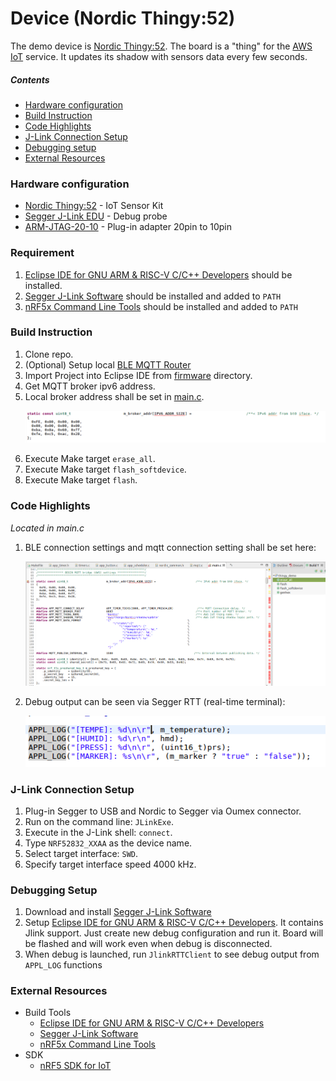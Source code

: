 Device (Nordic Thingy:52)
=============

The demo device is [Nordic Thingy:52](https://www.nordicsemi.com/eng/Products/Nordic-Thingy-52). The board is a "thing" for the [AWS IoT](https://aws.amazon.com/iot/) service. It updates its shadow with sensors data every few seconds.

##### Contents

- [Hardware configuration](#hardware-configuration)
- [Build Instruction](#connecting-to-ble-router)
- [Code Highlights](#code-highlights)
- [J-Link Connection Setup](#j-link-connection-setup)
- [Debugging setup](#debugging-setup)
- [External Resources](#external-resources)

### Hardware configuration

- [Nordic Thingy:52](https://www.nordicsemi.com/eng/Products/Nordic-Thingy-52) - IoT Sensor Kit
- [Segger J-Link EDU](https://www.segger.com/products/debug-probes/j-link/models/j-link-edu/) - Debug probe
- [ARM-JTAG-20-10](https://www.olimex.com/Products/ARM/JTAG/ARM-JTAG-20-10/) - Plug-in adapter 20pin to 10pin

### Requirement

1. [Eclipse IDE for GNU ARM & RISC-V C/C++ Developers](https://gnu-mcu-eclipse.github.io/) should be installed.
1. [Segger J-Link Software](https://www.segger.com/downloads/jlink/#J-LinkSoftwareAndDocumentationPack) should be installed and added to `PATH`
1. [nRF5x Command Line Tools](https://www.nordicsemi.com/eng/nordic/Products/nRF51822/nRF5x-Command-Line-Tools-Win32/33444) should be installed and added to `PATH`

### Build Instruction

1. Clone repo.
1. (Optional) Setup local [BLE MQTT Router](./ROUTER.md) 
1. Import Project into Eclipse IDE from [firmware](../firmware) directory.
1. Get MQTT broker ipv6 address.
1. Local broker address shall be set in [main.c](../firmware/project/pca20020_s132/main.c). <p align="left"><img src="./assets/brocker-addr.png" atl="Brocker addr" /></p> 
1. Execute Make target `erase_all`.
1. Execute Make target `flash_softdevice`.
1. Execute Make target `flash`.

### Code Highlights

_Located in main.c_

1. BLE connection settings and mqtt connection setting shall be set here: <p align="left"><img src="./assets/firmware-settings.png" atl="Brocker addr" /></p> 
1. Debug output can be seen via Segger RTT (real-time terminal): <p align="left"><img src="./assets/rtt.png" atl="Segger RTT" /></p>

### J-Link Connection Setup

1. Plug-in Segger to USB and Nordic to Segger via Oumex connector.
1. Run on the command line: `JLinkExe`.
1. Execute in the J-Link shell: `connect`.
1. Type `NRF52832_XXAA` as the device name.
1. Select target interface: `SWD`.
1. Specify target interface speed 4000 kHz.

### Debugging Setup

1. Download and install [Segger J-Link Software](https://www.segger.com/downloads/jlink/#J-LinkSoftwareAndDocumentationPack)
1. Setup [Eclipse IDE for GNU ARM & RISC-V C/C++ Developers](https://gnu-mcu-eclipse.github.io/). It contains Jlink support. Just create new debug configuration and run it. Board will be flashed and will work even when debug is disconnected.
1. When debug is launched, run `JlinkRTTClient` to see debug output from `APPL_LOG` functions

### External Resources

- Build Tools
	- [Eclipse IDE for GNU ARM & RISC-V C/C++ Developers](https://gnu-mcu-eclipse.github.io/)
	- [Segger J-Link Software](https://www.segger.com/downloads/jlink/#J-LinkSoftwareAndDocumentationPack)
	- [nRF5x Command Line Tools](https://www.nordicsemi.com/eng/nordic/Products/nRF51822/nRF5x-Command-Line-Tools-Win32/33444)
- SDK
    - [nRF5 SDK for IoT](https://www.nordicsemi.com/eng/Products/Bluetooth-low-energy/nRF5-SDK-for-IoT)
    	